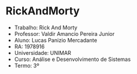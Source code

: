# RickAndMorty
- Trabalho: Rick And Morty
- Professor: Valdir Amancio Pereira Junior
- Aluno: Lucas Panizio Mercadante
- RA: 1978916
- Universidade: UNIMAR
- Curso: Análise e Desenvolvimento de Sistemas
- Termo: 3º 
